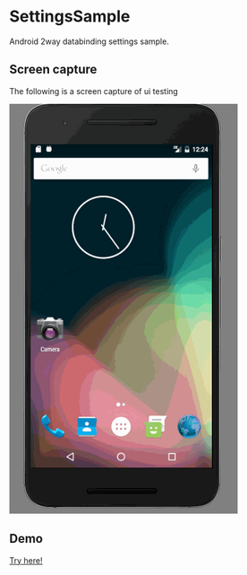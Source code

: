 # SettingsSample
Android 2way databinding settings sample.

## Screen capture

The following is a screen capture of ui testing

![gif](https://raw.githubusercontent.com/Slowhand0309/SettingsSample/master/docs/uitest.gif)

## Demo

[Try here!](https://appetize.io/embed/nm2nwj98zqv3hmy3yrpe7jnfk4?device=nexus5&scale=75&orientation=portrait&osVersion=7.0)
